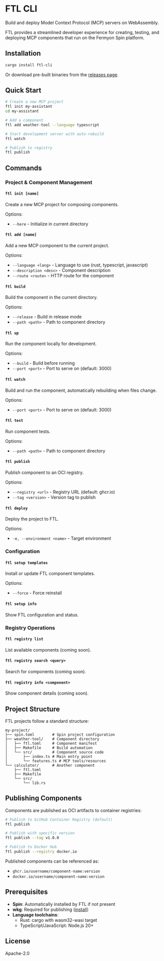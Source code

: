 # FTL CLI

Build and deploy Model Context Protocol (MCP) servers on WebAssembly.

FTL provides a streamlined developer experience for creating, testing, and deploying MCP components that run on the Fermyon Spin platform.

## Installation

```bash
cargo install ftl-cli
```

Or download pre-built binaries from the [releases page](https://github.com/fastertools/ftl-cli/releases).

## Quick Start

```bash
# Create a new MCP project
ftl init my-assistant
cd my-assistant

# Add a component
ftl add weather-tool --language typescript

# Start development server with auto-rebuild
ftl watch

# Publish to registry
ftl publish
```

## Commands

### Project & Component Management

#### `ftl init [name]`
Create a new MCP project for composing components.

Options:
- `--here` - Initialize in current directory

#### `ftl add [name]`
Add a new MCP component to the current project.

Options:
- `--language <lang>` - Language to use (rust, typescript, javascript)
- `--description <desc>` - Component description
- `--route <route>` - HTTP route for the component

#### `ftl build`
Build the component in the current directory.

Options:
- `--release` - Build in release mode
- `--path <path>` - Path to component directory

#### `ftl up`
Run the component locally for development.

Options:
- `--build` - Build before running
- `--port <port>` - Port to serve on (default: 3000)

#### `ftl watch`
Build and run the component, automatically rebuilding when files change.

Options:
- `--port <port>` - Port to serve on (default: 3000)

#### `ftl test`
Run component tests.

Options:
- `--path <path>` - Path to component directory

#### `ftl publish`
Publish component to an OCI registry.

Options:
- `--registry <url>` - Registry URL (default: ghcr.io)
- `--tag <version>` - Version tag to publish

#### `ftl deploy`
Deploy the project to FTL.

Options:
- `-e, --environment <name>` - Target environment

### Configuration

#### `ftl setup templates`
Install or update FTL component templates.

Options:
- `--force` - Force reinstall

#### `ftl setup info`
Show FTL configuration and status.

### Registry Operations

#### `ftl registry list`
List available components (coming soon).

#### `ftl registry search <query>`
Search for components (coming soon).

#### `ftl registry info <component>`
Show component details (coming soon).

## Project Structure

FTL projects follow a standard structure:

```
my-project/
├── spin.toml        # Spin project configuration
├── weather-tool/    # Component directory
│   ├── ftl.toml     # Component manifest
│   ├── Makefile     # Build automation
│   └── src/         # Component source code
│       ├── index.ts # Main entry point
│       └── features.ts # MCP tools/resources
└── calculator/      # Another component
    ├── ftl.toml
    ├── Makefile
    └── src/
        └── lib.rs
```

## Publishing Components

Components are published as OCI artifacts to container registries:

```bash
# Publish to GitHub Container Registry (default)
ftl publish

# Publish with specific version
ftl publish --tag v1.0.0

# Publish to Docker Hub
ftl publish --registry docker.io
```

Published components can be referenced as:
- `ghcr.io/username/component-name:version`
- `docker.io/username/component-name:version`

## Prerequisites

- **Spin**: Automatically installed by FTL if not present
- **wkg**: Required for publishing ([install](https://github.com/bytecodealliance/wasm-pkg-tools))
- **Language toolchains**:
  - Rust: cargo with wasm32-wasi target
  - TypeScript/JavaScript: Node.js 20+

## License

Apache-2.0